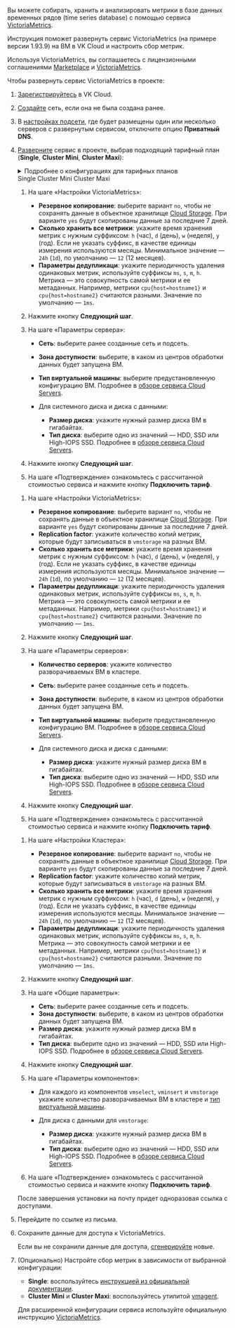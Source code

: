 Вы можете собирать, хранить и анализировать метрики в базе данных временных рядов (time series database) с помощью сервиса [VictoriaMetrics](https://msk.cloud.vk.com/app/services/marketplace/v2/apps/service/f260ad2b-bdc1-4ccc-a35f-2f440681e0f6/latest/info/).

Инструкция поможет развернуть сервис VictoriaMetrics (на примере версии 1.93.9) на ВМ в VK Cloud и настроить сбор метрик.

Используя VictoriaMetrics, вы соглашаетесь с лицензионными соглашениями [Marketplace](/ru/intro/start/legal/marketplace) и [VictoriaMetrics](https://victoriametrics.com/assets/VM_EULA.pdf).

Чтобы развернуть сервис VictoriaMetrics в проекте:

1. [Зарегистрируйтесь](/ru/intro/start/account-registration) в VK Cloud.
1. [Создайте](/ru/networks/vnet/service-management/net#sozdanie_seti) сеть, если она не была создана ранее.
1. В [настройках подсети](/ru/networks/vnet/service-management/net#redaktirovanie_podseti), где будет размещены один или несколько серверов с развернутым сервисом, отключите опцию **Приватный DNS**.
1. [Разверните](../../service-management/pr-instance-add/) сервис в проекте, выбрав подходящий тарифный план (**Single**, **Cluster Mini**, **Cluster Maxi**):

   <details>
    <summary>Подробнее о конфигурациях для тарифных планов</summary>

   <tabs>
   <tablist>
   <tab>Single</tab>
   <tab>Cluster Mini</tab>
   <tab>Cluster Maxi</tab>
   </tablist>
   <tabpanel>

   Один сервер, отвечающий за прием, хранение и обработку метрик. Сервис разворачивается на одной ВМ, поддерживает вертикальное масштабирование (увеличение CPU и RAM).

   ![](./assets/single_scheme.png)

   </tabpanel>
   <tabpanel>

   Кластер из нескольких узлов с [компонентами](https://docs.victoriametrics.com/Cluster-VictoriaMetrics.html#architecture-overview):

   - `vminsert` — прием метрик в различных форматах;
   - `vmselect` — выполнение запросов для метрик, сохраненных в рамках `vmstorage`;
   - `vmstorage` — хранение метрик на диске.

   Дополнительно на любом узле можно настроить [vmagent](https://docs.victoriametrics.com/vmagent.html), исполняемый файл входит в поставку.

   Экземпляр сервиса разворачивается на заданном количестве узлов, каждый узел включает все три компонента. Все узлы в кластере равнозначные. [Тип конфигурации](/ru/computing/iaas/concepts/about#shablony_konfiguraciy) и размер дисков устанавливается одинаковым для всех узлов кластера. Поддерживает вертикальное (увеличение CPU и RAM) и горизонтальное (добавление узлов) масштабирование.

   ![](./assets/cluster_mini_scheme.png)

   </tabpanel>
   <tabpanel>

   Кластер из нескольких узлов с [компонентами](https://docs.victoriametrics.com/Cluster-VictoriaMetrics.html#architecture-overview):

   - `vminsert` — прием метрик в различных форматах;
   - `vmselect` — выполнение запросов для метрик, сохраненных в рамках `vmstorage`;
   - `vmstorage` — хранение метрик на диске.

   Дополнительно на любом узле можно настроить [vmagent](https://docs.victoriametrics.com/vmagent.html), исполняемый файл входит в поставку.

   Экземпляр сервиса разворачивается на заданном количестве узлов, каждый узел включает только один из компонентов. [Тип конфигурации](/ru/computing/iaas/concepts/about#shablony_konfiguraciy) и размер дисков устанавливается индивидуально для каждого узла кластера. Поддерживает вертикальное (увеличение CPU и RAM) и горизонтальное (добавление узлов) масштабирование.

   ![](./assets/cluster_maxi_scheme.png)

   </tabpanel>
   </tabs>

   </details>

   <tabs>
   <tablist>
   <tab>Single</tab>
   <tab>Cluster Mini</tab>
   <tab>Cluster Maxi</tab>
   </tablist>
   <tabpanel>

   1. На шаге «Настройки VictoriaMetrics»:

      - **Резервное копирование**: выберите вариант `no`, чтобы не сохранять данные в объектное хранилище [Cloud Storage](/ru/storage/s3). При варианте `yes` будут скопированы данные за последние 7 дней.
      - **Сколько хранить все метрики**: укажите время хранения метрик с нужным суффиксом: `h` (час), `d` (день), `w` (неделя), `y` (год). Если не указать суффикс, в качестве единицы измерения используются месяцы. Минимальное значение — `24h` (`1d`), по умолчанию — `12` (12 месяцев).
      - **Параметры дедупликаци**: укажите периодичность удаления одинаковых метрик, используйте суффиксы `ms`, `s`, `m`, `h`. Метрика — это совокупность самой метрики и ее метаданных. Например, метрики `cpu{host=hostname1}` и `cpu{host=hostname2}` считаются разными. Значение по умолчанию — `1ms`.

   1. Нажмите кнопку **Следующий шаг**.
   1. На шаге «Параметры сервера»:

      - **Сеть**: выберите ранее созданные сеть и подсеть.
      - **Зона доступности**: выберите, в каком из центров обработки данных будет запущена ВМ.
      - **Тип виртуальной машины**: выберите предустановленную конфигурацию ВМ. Подробнее в [обзоре сервиса Cloud Servers](/ru/computing/iaas/concepts/about#shablony_konfiguraciy).
      - Для системного диска и диска с данными:

        - **Размер диска**: укажите нужный размер диска ВМ в гигабайтах.
        - **Тип диска**: выберите одно из значений — HDD, SSD или High-IOPS SSD. Подробнее в [обзоре сервиса Cloud Servers](/ru/computing/iaas/concepts/about#diski).

   1. Нажмите кнопку **Следующий шаг**.
   1. На шаге «Подтверждение» ознакомьтесь с рассчитанной стоимостью сервиса и нажмите кнопку **Подключить тариф**.

   </tabpanel>
   <tabpanel>

   1. На шаге «Настройки VictoriaMetrics»:

      - **Резервное копирование**: выберите вариант `no`, чтобы не сохранять данные в объектное хранилище [Cloud Storage](/ru/storage/s3). При варианте `yes` будут скопированы данные за последние 7 дней.
      - **Replication factor**: укажите количество копий метрик, которые будут записываться в `vmstorage` на разных ВМ.
      - **Сколько хранить все метрики**: укажите время хранения метрик с нужным суффиксом: `h` (час), `d` (день), `w` (неделя), `y` (год). Если не указать суффикс, в качестве единицы измерения используются месяцы. Минимальное значение — `24h` (`1d`), по умолчанию — `12` (12 месяцев).
      - **Параметры дедупликаци**: укажите периодичность удаления одинаковых метрик, используйте суффиксы `ms`, `s`, `m`, `h`. Метрика — это совокупность самой метрики и ее метаданных. Например, метрики `cpu{host=hostname1}` и `cpu{host=hostname2}` считаются разными. Значение по умолчанию — `1ms`.

   1. Нажмите кнопку **Следующий шаг**.
   1. На шаге «Параметры серверов»:

      - **Количество серверов**: укажите количество разворачиваемых ВМ в кластере.
      - **Сеть**: выберите ранее созданные сеть и подсеть.
      - **Зона доступности**: выберите, в каком из центров обработки данных будет запущена ВМ.
      - **Тип виртуальной машины**: выберите предустановленную конфигурацию ВМ. Подробнее в [обзоре сервиса Cloud Servers](/ru/computing/iaas/concepts/about#shablony_konfiguraciy).
      - Для системного диска и диска с данными:

        - **Размер диска**: укажите нужный размер диска ВМ в гигабайтах.
        - **Тип диска**: выберите одно из значений — HDD, SSD или High-IOPS SSD. Подробнее в [обзоре сервиса Cloud Servers](/ru/computing/iaas/concepts/about#diski).

   1. Нажмите кнопку **Следующий шаг**.
   1. На шаге «Подтверждение» ознакомьтесь с рассчитанной стоимостью сервиса и нажмите кнопку **Подключить тариф**.

   </tabpanel>
   <tabpanel>

   1. На шаге «Настройки Кластера»:

      - **Резервное копирование**: выберите вариант `no`, чтобы не сохранять данные в объектное хранилище [Cloud Storage](/ru/storage/s3). При варианте `yes` будут скопированы данные за последние 7 дней.
      - **Replication factor**: укажите количество копий метрик, которые будут записываться в `vmstorage` на разных ВМ.
      - **Сколько хранить все метрики**: укажите время хранения метрик с нужным суффиксом: `h` (час), `d` (день), `w` (неделя), `y` (год). Если не указать суффикс, в качестве единицы измерения используются месяцы. Минимальное значение — `24h` (`1d`), по умолчанию — `12` (12 месяцев).
      - **Параметры дедупликаци**: укажите периодичность удаления одинаковых метрик, используйте суффиксы `ms`, `s`, `m`, `h`. Метрика — это совокупность самой метрики и ее метаданных. Например, метрики `cpu{host=hostname1}` и `cpu{host=hostname2}` считаются разными. Значение по умолчанию — `1ms`.

   1. Нажмите кнопку **Следующий шаг**.
   1. На шаге «Общие параметры»:

      - **Сеть**: выберите ранее созданные сеть и подсеть.
      - **Зона доступности**: выберите, в каком из центров обработки данных будет запущена ВМ.
      - **Размер диска**: укажите нужный размер диска ВМ в гигабайтах.
      - **Тип диска**: выберите одно из значений — HDD, SSD или High-IOPS SSD. Подробнее в [обзоре сервиса Cloud Servers](/ru/computing/iaas/concepts/about#diski).

   1. Нажмите кнопку **Следующий шаг**.
   1. На шаге «Параметры компонентов»:

      - Для каждого из компонентов `vmselect`, `vminsert` и `vmstorage` укажите количество разворачиваемых ВМ в кластере и [тип виртуальной машины](/ru/computing/iaas/concepts/about#shablony_konfiguraciy).
      - Для диска с данными для `vmstorage`:

        - **Размер диска**: укажите нужный размер диска ВМ в гигабайтах.
        - **Тип диска**: выберите одно из значений — HDD, SSD или High-IOPS SSD. Подробнее в [обзоре сервиса Cloud Servers](/ru/computing/iaas/concepts/about#diski).

   1. На шаге «Подтверждение» ознакомьтесь с рассчитанной стоимостью сервиса и нажмите кнопку **Подключить тариф**.

   </tabpanel>
   </tabs>

   После завершения установки на почту придет одноразовая ссылка с доступами.

1. Перейдите по ссылке из письма.
1. Сохраните данные для доступа к VictoriaMetrics.

   <info>

   Если вы не сохранили данные для доступа, [сгенерируйте](../../service-management/pr-instance-manage#obnovlenie_dostupa_k_instansu_servisa) новые.

   </info>

1. (Опционально) Настройте сбор метрик в зависимости от выбранной конфигурации:

   - **Single**: воспользуйтесь [инструкцией из официальной документации](https://docs.victoriametrics.com/Single-server-VictoriaMetrics.html#how-to-scrape-prometheus-exporters-such-as-node-exporter).
   - **Cluster Mini** и **Cluster Maxi**: воспользуйтесь утилитой [vmagent](https://docs.victoriametrics.com/vmagent.html).

   Для расширенной конфигурации сервиса используйте официальную инструкцию [VictoriaMetrics](https://docs.victoriametrics.com/guides/).
